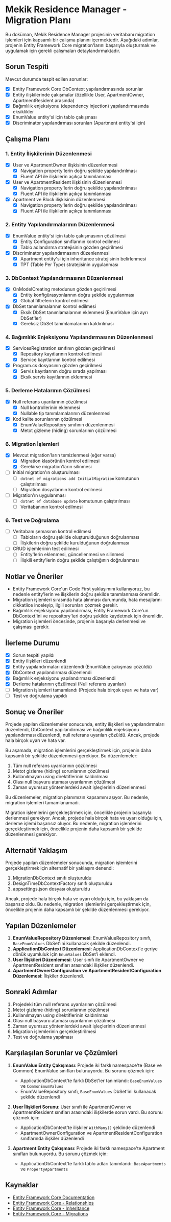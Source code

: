 # Mekik Residence Manager - Migration Planı

Bu doküman, Mekik Residence Manager projesinin veritabanı migration işlemleri için kapsamlı bir çalışma planını içermektedir. Aşağıdaki adımlar, projenin Entity Framework Core migration'larını başarıyla oluşturmak ve uygulamak için gerekli çalışmaları detaylandırmaktadır.

## Sorun Tespiti

Mevcut durumda tespit edilen sorunlar:

- [x] Entity Framework Core DbContext yapılandırmasında sorunlar
- [x] Entity ilişkilerinde çakışmalar (özellikle User, ApartmentOwner, ApartmentResident arasında)
- [x] Bağımlılık enjeksiyonu (dependency injection) yapılandırmasında eksiklikler
- [x] EnumValue entity'si için tablo çakışması
- [x] Discriminator yapılandırması sorunları (Apartment entity'si için)

## Çalışma Planı

### 1. Entity İlişkilerinin Düzenlenmesi

- [x] User ve ApartmentOwner ilişkisinin düzenlenmesi
  - [x] Navigation property'lerin doğru şekilde yapılandırılması
  - [x] Fluent API ile ilişkilerin açıkça tanımlanması

- [x] User ve ApartmentResident ilişkisinin düzenlenmesi
  - [x] Navigation property'lerin doğru şekilde yapılandırılması
  - [x] Fluent API ile ilişkilerin açıkça tanımlanması

- [x] Apartment ve Block ilişkisinin düzenlenmesi
  - [x] Navigation property'lerin doğru şekilde yapılandırılması
  - [x] Fluent API ile ilişkilerin açıkça tanımlanması

### 2. Entity Yapılandırmalarının Düzenlenmesi

- [x] EnumValue entity'si için tablo çakışmasının çözülmesi
  - [x] Entity Configuration sınıflarının kontrol edilmesi
  - [x] Tablo adlandırma stratejisinin gözden geçirilmesi

- [x] Discriminator yapılandırmasının düzenlenmesi
  - [x] Apartment entity'si için inheritance stratejisinin belirlenmesi
  - [x] TPT (Table Per Type) stratejisinin uygulanması

### 3. DbContext Yapılandırmasının Düzenlenmesi

- [x] OnModelCreating metodunun gözden geçirilmesi
  - [x] Entity konfigürasyonlarının doğru şekilde uygulanması
  - [x] Global filtrelerin kontrol edilmesi

- [x] DbSet tanımlamalarının kontrol edilmesi
  - [x] Eksik DbSet tanımlamalarının eklenmesi (EnumValue için ayrı DbSet'ler)
  - [x] Gereksiz DbSet tanımlamalarının kaldırılması

### 4. Bağımlılık Enjeksiyonu Yapılandırmasının Düzenlenmesi

- [x] ServicesRegistration sınıfının gözden geçirilmesi
  - [x] Repository kayıtlarının kontrol edilmesi
  - [x] Service kayıtlarının kontrol edilmesi

- [x] Program.cs dosyasının gözden geçirilmesi
  - [x] Servis kayıtlarının doğru sırada yapılması
  - [x] Eksik servis kayıtlarının eklenmesi

### 5. Derleme Hatalarının Çözülmesi

- [x] Null referans uyarılarının çözülmesi
  - [x] Null kontrollerinin eklenmesi
  - [x] Nullable tip tanımlamalarının düzenlenmesi

- [x] Kod kalite sorunlarının çözülmesi
  - [x] EnumValueRepository sınıfının düzenlenmesi
  - [x] Metot gizleme (hiding) sorunlarının çözülmesi

### 6. Migration İşlemleri

- [x] Mevcut migration'ların temizlenmesi (eğer varsa)
  - [x] Migration klasörünün kontrol edilmesi
  - [x] Gerekirse migration'ların silinmesi

- [ ] Initial migration'ın oluşturulması
  - [ ] `dotnet ef migrations add InitialMigration` komutunun çalıştırılması
  - [ ] Migration dosyalarının kontrol edilmesi

- [ ] Migration'ın uygulanması
  - [ ] `dotnet ef database update` komutunun çalıştırılması
  - [ ] Veritabanının kontrol edilmesi

### 6. Test ve Doğrulama

- [ ] Veritabanı şemasının kontrol edilmesi
  - [ ] Tabloların doğru şekilde oluşturulduğunun doğrulanması
  - [ ] İlişkilerin doğru şekilde kurulduğunun doğrulanması

- [ ] CRUD işlemlerinin test edilmesi
  - [ ] Entity'lerin eklenmesi, güncellenmesi ve silinmesi
  - [ ] İlişkili entity'lerin doğru şekilde çalıştığının doğrulanması

## Notlar ve Öneriler

- Entity Framework Core'un Code First yaklaşımını kullanıyoruz, bu nedenle entity'lerin ve ilişkilerin doğru şekilde tanımlanması önemlidir.
- Migration işlemleri sırasında hata alınması durumunda, hata mesajlarını dikkatlice inceleyip, ilgili sorunları çözmek gerekir.
- Bağımlılık enjeksiyonu yapılandırması, Entity Framework Core'un DbContext'ini ve repository'leri doğru şekilde kaydetmek için önemlidir.
- Migration işlemleri öncesinde, projenin başarıyla derlenmesi ve çalışması gerekir.

## İlerleme Durumu

- [x] Sorun tespiti yapıldı
- [x] Entity ilişkileri düzenlendi
- [x] Entity yapılandırmaları düzenlendi (EnumValue çakışması çözüldü)
- [x] DbContext yapılandırması düzenlendi
- [x] Bağımlılık enjeksiyonu yapılandırması düzenlendi
- [x] Derleme hatalarının çözülmesi (Null referans uyarıları)
- [ ] Migration işlemleri tamamlandı (Projede hala birçok uyarı ve hata var)
- [ ] Test ve doğrulama yapıldı

## Sonuç ve Öneriler

Projede yapılan düzenlemeler sonucunda, entity ilişkileri ve yapılandırmaları düzenlendi, DbContext yapılandırması ve bağımlılık enjeksiyonu yapılandırması düzenlendi, null referans uyarıları çözüldü. Ancak, projede hala birçok uyarı ve hata var.

Bu aşamada, migration işlemlerini gerçekleştirmek için, projenin daha kapsamlı bir şekilde düzenlenmesi gerekiyor. Bu düzenlemeler:

1. Tüm null referans uyarılarının çözülmesi
2. Metot gizleme (hiding) sorunlarının çözülmesi
3. Kullanılmayan using direktiflerinin kaldırılması
4. Olası null başvuru ataması uyarılarının çözülmesi
5. Zaman uyumsuz yöntemlerdeki await işleçlerinin düzenlenmesi

Bu düzenlemeler, migration planımızın kapsamını aşıyor. Bu nedenle, migration işlemleri tamamlanamadı.

Migration işlemlerini gerçekleştirmek için, öncelikle projenin başarıyla derlenmesi gerekiyor. Ancak, projede hala birçok hata ve uyarı olduğu için, derleme işlemi başarısız oluyor. Bu nedenle, migration işlemlerini gerçekleştirmek için, öncelikle projenin daha kapsamlı bir şekilde düzenlenmesi gerekiyor.

## Alternatif Yaklaşım

Projede yapılan düzenlemeler sonucunda, migration işlemlerini gerçekleştirmek için alternatif bir yaklaşım denendi:

1. MigrationDbContext sınıfı oluşturuldu
2. DesignTimeDbContextFactory sınıfı oluşturuldu
3. appsettings.json dosyası oluşturuldu

Ancak, projede hala birçok hata ve uyarı olduğu için, bu yaklaşım da başarısız oldu. Bu nedenle, migration işlemlerini gerçekleştirmek için, öncelikle projenin daha kapsamlı bir şekilde düzenlenmesi gerekiyor.

## Yapılan Düzenlemeler

1. **EnumValueRepository Düzenlemesi**: EnumValueRepository sınıfı, `BaseEnumValues` DbSet'ini kullanacak şekilde düzenlendi.
2. **ApplicationDbContext Düzenlemesi**: ApplicationDbContext'e geriye dönük uyumluluk için `EnumValues` DbSet'i eklendi.
3. **User İlişkileri Düzenlemesi**: User sınıfı ile ApartmentOwner ve ApartmentResident sınıfları arasındaki ilişkiler düzenlendi.
4. **ApartmentOwnerConfiguration ve ApartmentResidentConfiguration Düzenlemesi**: İlişkiler düzenlendi.

## Sonraki Adımlar

1. Projedeki tüm null referans uyarılarının çözülmesi
2. Metot gizleme (hiding) sorunlarının çözülmesi
3. Kullanılmayan using direktiflerinin kaldırılması
4. Olası null başvuru ataması uyarılarının çözülmesi
5. Zaman uyumsuz yöntemlerdeki await işleçlerinin düzenlenmesi
6. Migration işlemlerinin gerçekleştirilmesi
7. Test ve doğrulama yapılması

## Karşılaşılan Sorunlar ve Çözümleri

1. **EnumValue Entity Çakışması**: Projede iki farklı namespace'te (Base ve Common) EnumValue sınıfları bulunuyordu. Bu sorunu çözmek için:
   - ApplicationDbContext'te farklı DbSet'ler tanımlandı: `BaseEnumValues` ve `CommonEnumValues`
   - EnumValueRepository sınıfı, `BaseEnumValues` DbSet'ini kullanacak şekilde düzenlendi

2. **User İlişkileri Sorunu**: User sınıfı ile ApartmentOwner ve ApartmentResident sınıfları arasındaki ilişkilerde sorun vardı. Bu sorunu çözmek için:
   - ApplicationDbContext'te ilişkiler `WithMany()` şeklinde düzenlendi
   - ApartmentOwnerConfiguration ve ApartmentResidentConfiguration sınıflarında ilişkiler düzenlendi

3. **Apartment Entity Çakışması**: Projede iki farklı namespace'te Apartment sınıfları bulunuyordu. Bu sorunu çözmek için:
   - ApplicationDbContext'te farklı tablo adları tanımlandı: `BaseApartments` ve `PropertyApartments`

## Kaynaklar

- [Entity Framework Core Documentation](https://docs.microsoft.com/en-us/ef/core/)
- [Entity Framework Core - Relationships](https://docs.microsoft.com/en-us/ef/core/modeling/relationships)
- [Entity Framework Core - Inheritance](https://docs.microsoft.com/en-us/ef/core/modeling/inheritance)
- [Entity Framework Core - Migrations](https://docs.microsoft.com/en-us/ef/core/managing-schemas/migrations/)
